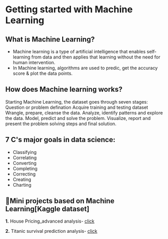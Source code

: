 # Getting started with Machine Learning 
## What is Machine Learning?
- Machine learning is a type of artificial intelligence that enables self-learning from data and then applies that learning without the need for human intervention.
- In Machine learning, algorithms are used to predic, get the accuracy score & plot the data points.

## How does Machine learning works?
Starting Machine Learning, the dataset goes through seven stages:
Question or problem defination
Acquire training and testing dataset
Wrangle, prepare, cleanse the data.
Analyze, identify patterns and explore the data.
Model, predict and solve the problem.
Visualize, report and present the problem solving steps and final solution.

## 7 C's major goals in data science: 
- Classifying
- Correlating
- Converting
- Completing
- Correcting
- Creating
- Charting

## 🤖Mini projects based on Machine Learning[Kaggle dataset]
**1.** House Pricing_advanced analysis- [click](https://github.com/Anjali-DA/Introduction-of-Machine-Learning/tree/main/House%20pricing_machine%20learning)

**2.** Titanic survival prediction analysis- [click](https://github.com/Anjali-DA/Introduction-of-Machine-Learning/blob/main/titanic_survival%20predictions/Readme.md)
